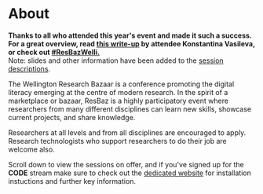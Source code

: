 # About

<b> Thanks to all who attended this year's event and made it such a success. <br>For a great overview, read <a href="https://medium.com/the-data-nudge/research-bazaar-wellington-my-takeaways-from-2-great-days-of-data-science-talks-7b2bfede8d77">this write-up</a> by attendee Konstantina Vasileva, or check out <a href="https://twitter.com/hashtag/resbazwelli?f=tweets&vertical=default">#ResBazWelli.</a></b> <br> Note: slides and other information have been added to the <a href="#schedule">session descriptions</a>.
<p>
The Wellington Research Bazaar is a conference promoting the digital literacy emerging at the centre of modern research. In the spirit of a marketplace or bazaar, ResBaz is a highly participatory event where researchers from many different disciplines can learn new skills, showcase current projects, and share knowledge.
<p>
Researchers at all levels and from all disciplines are encouraged to apply. <br>Research technologists who support researchers to do their job are welcome also. 
<p>
Scroll down to view the sessions on offer, and if you've signed up for the <b>CODE</b> stream make sure to check out the  <a href="https://andre-geldenhuis.github.io/2018-07-04-vuw/" taret="_blank"> dedicated website</a> for installation instuctions and further key information. 